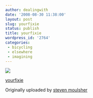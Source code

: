 ```yaml
---
author: dealingwith
date: '2008-08-30 11:38:00'
layout: post
slug: yourfixie
status: publish
title: yourfixie
wordpress_id: '2764'
categories:
 - bicycling
 - elsewhere
 - imagining
---
```


[![][1]][2]

[yourfixie][3]

Originally uploaded by [steven moulsher][4]


   [1]: http://farm3.static.flickr.com/2104/2283132013_d4cb4e7f0d_m.jpg

   [2]: http://www.flickr.com/photos/14792004@N08/2283132013/ (photo sharing)

   [3]: http://www.flickr.com/photos/14792004@N08/2283132013/

   [4]: http://www.flickr.com/people/14792004@N08/

